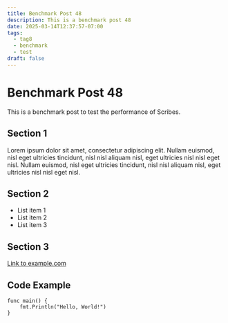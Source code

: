 ```yaml
---
title: Benchmark Post 48
description: This is a benchmark post 48
date: 2025-03-14T12:37:57-07:00
tags:
  - tag8
  - benchmark
  - test
draft: false
---
```


# Benchmark Post 48

This is a benchmark post to test the performance of Scribes.

## Section 1

Lorem ipsum dolor sit amet, consectetur adipiscing elit. Nullam
euismod, nisl eget ultricies tincidunt, nisl nisl aliquam nisl, eget
ultricies nisl nisl eget nisl. Nullam euismod, nisl eget ultricies
tincidunt, nisl nisl aliquam nisl, eget ultricies nisl nisl eget nisl.

## Section 2

- List item 1
- List item 2
- List item 3

## Section 3

[Link to example.com](https://example.com)

## Code Example

```
func main() {
    fmt.Println("Hello, World!")
}
```
